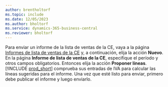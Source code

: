 ```yaml
---
author: brentholtorf
ms.topic: include
ms.date: 12/05/2023
ms.author: bholtorf
ms.service: dynamics-365-business-central
ms.reviewer: bholtorf
---
```


Para enviar un informe de la lista de ventas de la CE, vaya a la página [Informes de lista de ventas de la CE](https://businesscentral.dynamics.com?page=321) y, a continuación, elija la acción **Nuevo**. En la página **Informe de lista de ventas de la CE**, especifique el período y otros campos obligatorios. Entonces elija la acción **Proponer líneas**. [!INCLUDE [prod_short](../includes/prod_short.md)] comprueba sus entradas de IVA para calcular las líneas sugeridas para el informe. Una vez que esté listo para enviar, primero debe publicar el informe y luego enviarlo.
